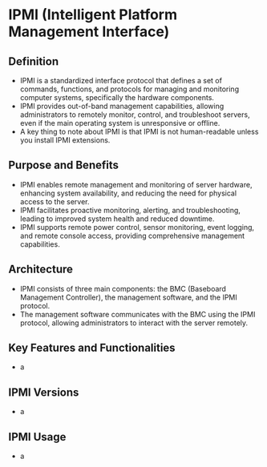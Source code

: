 # IPMI (Intelligent Platform Management Interface)

## Definition
* IPMI is a standardized interface protocol that defines a set of commands, functions, and protocols for managing and monitoring computer systems, specifically the hardware components.
* IPMI provides out-of-band management capabilities, allowing administrators to remotely monitor, control, and troubleshoot servers, even if the main operating system is unresponsive or offline.
* A key thing to note about IPMI is that IPMI is not human-readable unless you install IPMI extensions.

## Purpose and Benefits
* IPMI enables remote management and monitoring of server hardware, enhancing system availability, and reducing the need for physical access to the server.
* IPMI facilitates proactive monitoring, alerting, and troubleshooting, leading to improved system health and reduced downtime.
* IPMI supports remote power control, sensor monitoring, event logging, and remote console access, providing comprehensive management capabilities.

## Architecture
* IPMI consists of three main components: the BMC (Baseboard Management Controller), the management software, and the IPMI protocol.
* The management software communicates with the BMC using the IPMI protocol, allowing administrators to interact with the server remotely.

## Key Features and Functionalities
* a

## IPMI Versions
* a

## IPMI Usage
* a
